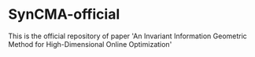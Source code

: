 # SynCMA-official
This is the official repository of paper 'An Invariant Information Geometric Method for High-Dimensional Online Optimization'
